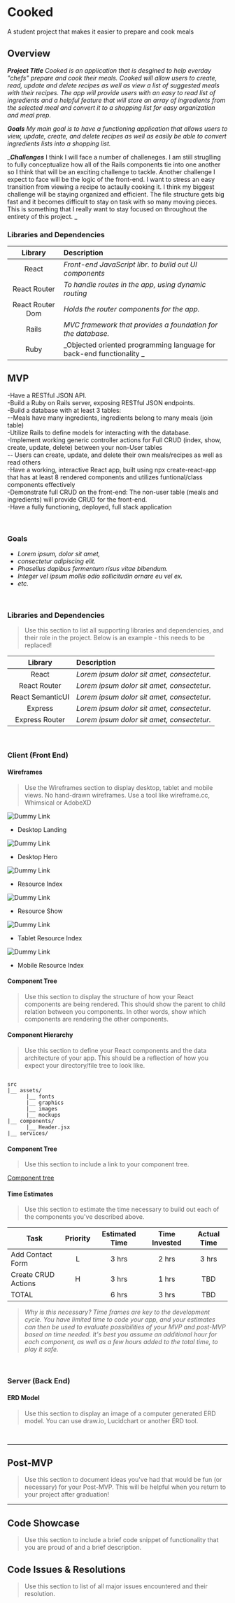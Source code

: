 # Cooked
A student project that makes it easier to prepare and cook meals

## Overview

_**Project Title** Cooked is an application that is desgined to help everday "chefs" prepare and cook their meals. Cooked will allow users to create, read, update and delete recipes as well as view a list of suggested meals with their recipes. The app will provide users with an easy to read list of ingredients and a helpful feature that will store an array of ingredients from the selected meal and convert it to a shopping list for easy organization and meal prep._

_***Goals*** My main goal is to have a functioning application that allows users to view, update, create, and delete recipes as well as easily be able to convert ingredients lists into a shopping list._ <br>

_***Challenges*** I think I will face a number of challeneges. I am still struglling to fully conceptualize how all of the Rails components tie into one another so I think that will be an exciting challenge to tackle. Another challenge I expect to face will be the logic of the front-end. I want to stress an easy transition from viewing a recipe to actaully cooking it. I think my biggest challenge will be staying organized and efficient. The file structure gets big fast and it becomes difficult to stay on task with so many moving pieces. This is something that I really want to stay focused on throughout the entirety of this project. _


### Libraries and Dependencies

|     Library      | Description                                |
| :--------------: | :----------------------------------------- |
|      React       | _Front-end JavaScript libr. to build out UI components_ |
|   React Router   | _To handle routes in the app, using dynamic routing_ |
| React Router Dom | _Holds the router components for the app._ |
|     Rails        | _MVC framework that provides a foundation for the database._ |
|     Ruby         | _Objected oriented programming language for back-end functionality _ |



## MVP

-Have a RESTful JSON API. 
<br>
-Build a Ruby on Rails server, exposing RESTful JSON endpoints.
<br>
-Build a database with at least 3 tables:
<br>
--Meals have many ingredients, ingredients belong to many meals (join table)
<br>
-Utilize Rails to define models for interacting with the database.
<br>
-Implement working generic controller actions for Full CRUD (index, show, create, update, delete) between your non-User tables
<br>
 -- Users can create, update, and delete their own meals/recipes as well as read others 
 <br>
 -Have a working, interactive React app, built using npx create-react-app that has at least 8 rendered components and utilizes funtional/class components effectively
 <br>
 -Demonstrate full CRUD on the front-end: The non-user table (meals and ingredients) will provide CRUD for the front-end.
 <br>
 -Have a fully functioning, deployed, full stack application 
 
<br>

### Goals

- _Lorem ipsum, dolor sit amet,_
- _consectetur adipiscing elit._
- _Phasellus dapibus fermentum risus vitae bibendum._
- _Integer vel ipsum mollis odio sollicitudin ornare eu vel ex._
- _etc._

<br>

### Libraries and Dependencies

> Use this section to list all supporting libraries and dependencies, and their role in the project. Below is an example - this needs to be replaced!

|     Library      | Description                                |
| :--------------: | :----------------------------------------- |
|      React       | _Lorem ipsum dolor sit amet, consectetur._ |
|   React Router   | _Lorem ipsum dolor sit amet, consectetur._ |
| React SemanticUI | _Lorem ipsum dolor sit amet, consectetur._ |
|     Express      | _Lorem ipsum dolor sit amet, consectetur._ |
|  Express Router  | _Lorem ipsum dolor sit amet, consectetur._ |

<br>

### Client (Front End)

#### Wireframes

> Use the Wireframes section to display desktop, tablet and mobile views. No hand-drawn wireframes. Use a tool like wireframe.cc, Whimsical or AdobeXD

![Dummy Link](url)

- Desktop Landing

![Dummy Link](url)

- Desktop Hero

![Dummy Link](url)

- Resource Index

![Dummy Link](url)

- Resource Show

![Dummy Link](url)

- Tablet Resource Index

![Dummy Link](url)

- Mobile Resource Index

#### Component Tree

> Use this section to display the structure of how your React components are being rendered. This should show the parent to child relation between you components. In other words, show which components are rendering the other components. 

#### Component Hierarchy

> Use this section to define your React components and the data architecture of your app. This should be a reflection of how you expect your directory/file tree to look like. 

``` structure

src
|__ assets/
      |__ fonts
      |__ graphics
      |__ images
      |__ mockups
|__ components/
      |__ Header.jsx
|__ services/

```

#### Component Tree

> Use this section to include a link to your component tree.

[Component tree](url)

#### Time Estimates

> Use this section to estimate the time necessary to build out each of the components you've described above.

| Task                | Priority | Estimated Time | Time Invested | Actual Time |
| ------------------- | :------: | :------------: | :-----------: | :---------: |
| Add Contact Form    |    L     |     3 hrs      |     2 hrs     |    3 hrs    |
| Create CRUD Actions |    H     |     3 hrs      |     1 hrs     |     TBD     |
| TOTAL               |          |     6 hrs      |     3 hrs     |     TBD     |

> _Why is this necessary? Time frames are key to the development cycle. You have limited time to code your app, and your estimates can then be used to evaluate possibilities of your MVP and post-MVP based on time needed. It's best you assume an additional hour for each component, as well as a few hours added to the total time, to play it safe._

<br>

### Server (Back End)

#### ERD Model

> Use this section to display an image of a computer generated ERD model. You can use draw.io, Lucidchart or another ERD tool.

<br>

***

## Post-MVP

> Use this section to document ideas you've had that would be fun (or necessary) for your Post-MVP. This will be helpful when you return to your project after graduation!

***

## Code Showcase

> Use this section to include a brief code snippet of functionality that you are proud of and a brief description.

## Code Issues & Resolutions

> Use this section to list of all major issues encountered and their resolution.

